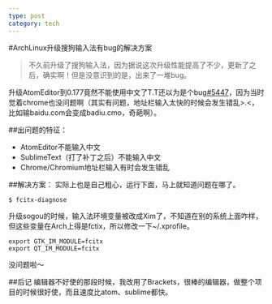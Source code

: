 ```yaml
---
type: post
category: tech
---
```


#ArchLinux升级搜狗输入法有bug的解决方案

>不久前升级了搜狗输入法，因为据说这次升级性能提高了不少，更新了之后，确实啊！但是没意识到的是，出来了一堆bug。

升级AtomEditor到0.177竟然不能使用中文了T.T还以为是个bug[#5447](https://github.com/atom/atom/issues/5447#issuecomment-74660587)，因为当时觉着chrome也没问题啊（其实有问题，地址栏输入太快的时候会发生错乱>.<，比如输baidu.com会变成badiu.cmo，奇葩啊）。

##出问题的特征：
* AtomEditor不能输入中文
* SublimeText（打了补丁之后）不能输入中文
* Chrome/Chromium地址栏输入有时会发生错乱

##解决方案：
实际上也是自己粗心，运行下面，马上就知道问题在哪了。

    $ fcitx-diagnose
    
升级sogou的时候，输入法环境变量被改成Xim了，不知道在别的系统上面咋样，但这些变量在Arch上得是fctix，所以修改一下~/.xprofile。

    export GTK_IM_MODULE=fcitx
    export QT_IM_MODULE=fcitx
    
没问题啦～

##后记
编辑器不好使的那段时候，我改用了Brackets，很棒的编辑器，做整个项目的时候很好使，而且速度比atom、sublime都快。

